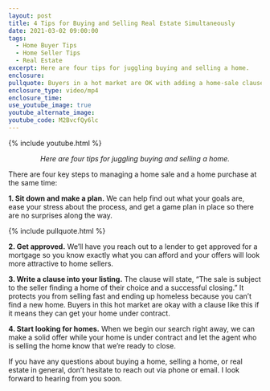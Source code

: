 ```yaml
---
layout: post
title: 4 Tips for Buying and Selling Real Estate Simultaneously
date: 2021-03-02 09:00:00
tags:
  - Home Buyer Tips
  - Home Seller Tips
  - Real Estate
excerpt: Here are four tips for juggling buying and selling a home.
enclosure:
pullquote: Buyers in a hot market are OK with adding a home-sale clause.
enclosure_type: video/mp4
enclosure_time:
use_youtube_image: true
youtube_alternate_image:
youtube_code: M2BvcfQy6lc
---
```


{% include youtube.html %}

<p style="text-align: center;"><em>Here are four tips for juggling buying and selling a home.</em></p>

There are four key steps to managing a home sale and a home purchase at the same time:

**1\. Sit down and make a plan.** We can help find out what your goals are, ease your stress about the process, and get a game plan in place so there are no surprises along the way.

{% include pullquote.html %}

**2\. Get approved.** We’ll have you reach out to a lender to get approved for a mortgage so you know exactly what you can afford and your offers will look more attractive to home sellers.&nbsp;

**3\. Write a clause into your listing.** The clause will state, “The sale is subject to the seller finding a home of their choice and a successful closing.” It protects you from selling fast and ending up homeless because you can’t find a new home. Buyers in this hot market are okay with a clause like this if it means they can get your home under contract.&nbsp;

**4\. Start looking for homes.** When we begin our search right away, we can make a solid offer while your home is under contract and let the agent who is selling the home know that we’re ready to close.

If you have any questions about buying a home, selling a home, or real estate in general, don’t hesitate to reach out via phone or email. I look forward to hearing from you soon.

